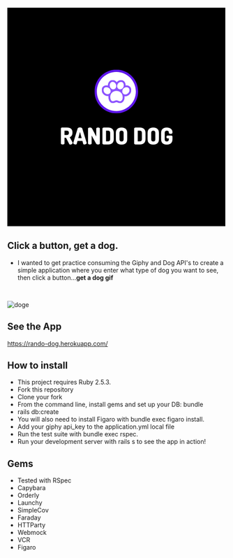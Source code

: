 ![rando_dog](app/assets/images/rando.png)


## Click a button, get a dog.
<ul>
  <li>I wanted to get practice consuming the Giphy and Dog API's to create a simple application where you enter what type of dog you want to see, then click a button...<strong>get a dog gif</strong></li>
  </ul><br>
  
  ![doge](https://media.giphy.com/media/sHytgXD2vlNVC/giphy.gif)
  
## See the App
https://rando-dog.herokuapp.com/
  
## How to install
<ul>
  <li>This project requires Ruby 2.5.3.</li>

<li>Fork this repository</li>
<li>Clone your fork</li>
<li>From the command line, install gems and set up your DB:
bundle</li>
<li>rails db:create</li>
<li>You will also need to install Figaro with 
 bundle exec figaro install.</li>
<li> Add your giphy api_key to the application.yml local file</li>
<li>Run the test suite with bundle exec rspec.</li>
<li>Run your development server with rails s to see the app in action!</li>
</ul>

## Gems

<ul>
  <li>Tested with RSpec</li>
  <li>Capybara</li>
  <li>Orderly</li>
  <li>Launchy</li>
  <li>SimpleCov</li>
  <li>Faraday</li>
  <li>HTTParty</li>
  <li>Webmock</li>
  <li>VCR</li>
  <li>Figaro

